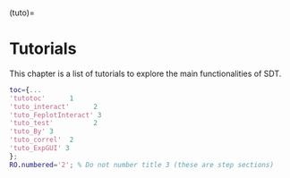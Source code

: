 ```{include} ../header.md
```
(tuto)=
# Tutorials

This chapter is a list of tutorials to explore the main functionalities of SDT.


````matlab
toc={...
'tutotoc'      1
'tuto_interact'      2
'tuto_FeplotInteract' 3
'tuto_test'          2
'tuto_By' 3
'tuto_correl'  2
'tuto_ExpGUI' 3
};
RO.numbered='2'; % Do not number title 3 (these are step sections)
````

